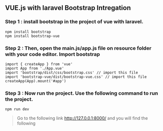 ## VUE.js with laravel Bootstrap Intregation 

### Step 1 : install bootstrap in the project of vue with laravel.

```
npm install bootstrap
npm install bootstrap-vue

```

### Step 2 : Then, open the main.js/app.js file on resource folder with your code editor. Import bootstrap

```
import { createApp } from 'vue'
import App from './App.vue'
import 'bootstrap/dist/css/bootstrap.css' // import this file
import 'bootstrap-vue/dist/bootstrap-vue.css' // import this file
createApp(App).mount('#app')

```

### Step 3 : Now run the project. Use the following command to run the project.

```
npm run dev

```

> Go to the following link http://127.0.0.1:8000/ and you will find the following

